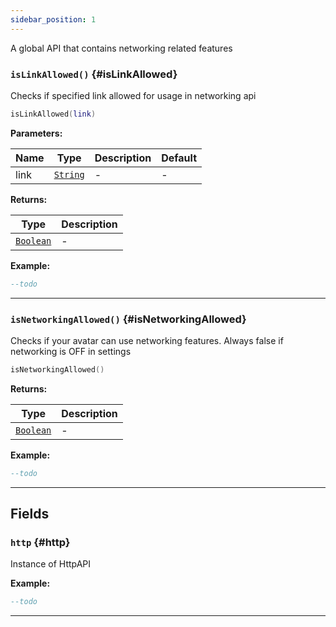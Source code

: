```yaml
---
sidebar_position: 1
---
```


A global API that contains networking related features

### <code>isLinkAllowed()</code> \{#isLinkAllowed}

Checks if specified link allowed for usage in networking api

```lua
isLinkAllowed(link)
```

**Parameters:**

| Name | Type                                            | Description | Default |
| ---- | ----------------------------------------------- | ----------- | ------- |
| link | <code>[String](/tutorials/types/Strings)</code> | -           | -       |

**Returns:**

| Type                                              | Description |
| ------------------------------------------------- | ----------- |
| <code>[Boolean](/tutorials/types/Booleans)</code> | -           |

**Example:**

```lua
--todo
```

---

### <code>isNetworkingAllowed()</code> \{#isNetworkingAllowed}

Checks if your avatar can use networking features. Always false if networking is OFF in settings

```lua
isNetworkingAllowed()
```

**Returns:**

| Type                                              | Description |
| ------------------------------------------------- | ----------- |
| <code>[Boolean](/tutorials/types/Booleans)</code> | -           |

**Example:**

```lua
--todo
```

---

## Fields

### <code>http</code> \{#http}

Instance of HttpAPI

**Example:**

```lua
--todo
```

---
